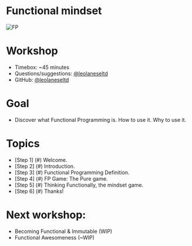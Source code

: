 
# Functional mindset

![FP](https://raw.githubusercontent.com/leolanese/FP/master/enemy2.jpg "Functional programming is all about removing state from your programs/functions and leaving them pure")

# Workshop
  * Timebox: ~45 minutes
  * Questions/suggestions: [@leolaneseltd](https://twitter.com/leolaneseltd "@leolaneseltd")
  * GitHub: [@leolaneseltd](https://github.com/leolanese/FP "Functional mindset") 

# Goal
  * Discover what Functional Programming is. How to use it. Why to use it.
  
# Topics
  * [Step 1] (#) Welcome. 
  * [Step 2] (#) Introduction.
  * [Step 3] (#) Functional Programming Definition.
  * [Step 4] (#) FP Game: The Pure game.
  * [Step 5] (#) Thinking Functionally, the mindset game. 
  * [Step 6] (#) Thanks!
   
# Next workshop:
 * Becoming Functional & Immutable (WIP)
 * Functional Awesomeness (~WIP)


